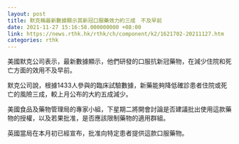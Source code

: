```yaml
---
layout: post
title: 默克稱最新數據顯示其新冠口服藥效力約三成　不及早前
date: 2021-11-27 15:16:58.000000000 +08:00
link: https://news.rthk.hk/rthk/ch/component/k2/1621702-20211127.htm
categories: rthk
---
```


美國默克公司表示，最新數據顯示，他們研發的口服抗新冠藥物，在減少住院和死亡方面的效用不及早前。

默克公司說，根據1433人參與的臨床試驗數據，新藥能夠降低確診患者住院或死亡的風險三成，較上月公布的大約五成減少。

美國食品及藥物管理局的專家小組，下星期二將開會討論是否建議批出使用這款藥物的授權，以及若果批准，是否應該限制藥物的適用群組。

英國當局在本月初已經宣布，批准向特定患者提供這款口服藥物。
